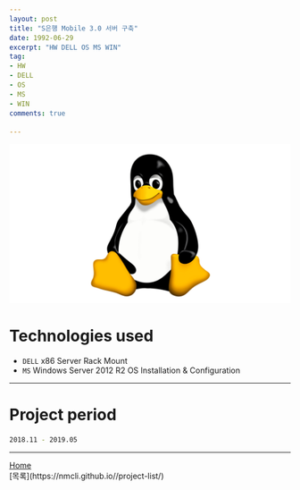 ```yaml
---
layout: post
title: "S은행 Mobile 3.0 서버 구축"
date: 1992-06-29
excerpt: "HW DELL OS MS WIN"
tag:
- HW
- DELL
- OS
- MS
- WIN
comments: true

---
```


![Untitled](/assets/img/linux_logo.png)
# Technologies used
* `DELL` x86 Server Rack Mount
* `MS` Windows Server 2012 R2 OS Installation & Configuration

---

# Project period
```bash
2018.11 - 2019.05
```
---

<div markdown="0"><a href="#" class="btn">Home</a></div>
[목록](https://nmcli.github.io//project-list/)
